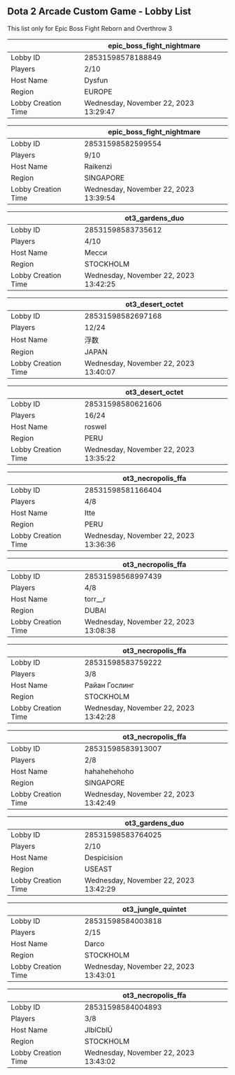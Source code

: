 ## Dota 2 Arcade Custom Game - Lobby List

This list only for Epic Boss Fight Reborn and Overthrow 3

|  | epic_boss_fight_nightmare |
| ------ | ------ |
| Lobby ID | 28531598578188849 |
| Players | 2/10 |
| Host Name | Dysfun |
| Region | EUROPE |
| Lobby Creation Time | Wednesday, November 22, 2023 13:29:47 |


|  | epic_boss_fight_nightmare |
| ------ | ------ |
| Lobby ID | 28531598582599554 |
| Players | 9/10 |
| Host Name | Raikenzi |
| Region | SINGAPORE |
| Lobby Creation Time | Wednesday, November 22, 2023 13:39:54 |


|  | ot3_gardens_duo |
| ------ | ------ |
| Lobby ID | 28531598583735612 |
| Players | 4/10 |
| Host Name | Месси |
| Region | STOCKHOLM |
| Lobby Creation Time | Wednesday, November 22, 2023 13:42:25 |


|  | ot3_desert_octet |
| ------ | ------ |
| Lobby ID | 28531598582697168 |
| Players | 12/24 |
| Host Name | 浮数 |
| Region | JAPAN |
| Lobby Creation Time | Wednesday, November 22, 2023 13:40:07 |


|  | ot3_desert_octet |
| ------ | ------ |
| Lobby ID | 28531598580621606 |
| Players | 16/24 |
| Host Name | roswel |
| Region | PERU |
| Lobby Creation Time | Wednesday, November 22, 2023 13:35:22 |


|  | ot3_necropolis_ffa |
| ------ | ------ |
| Lobby ID | 28531598581166404 |
| Players | 4/8 |
| Host Name | Itte |
| Region | PERU |
| Lobby Creation Time | Wednesday, November 22, 2023 13:36:36 |


|  | ot3_necropolis_ffa |
| ------ | ------ |
| Lobby ID | 28531598568997439 |
| Players | 4/8 |
| Host Name | torr__r |
| Region | DUBAI |
| Lobby Creation Time | Wednesday, November 22, 2023 13:08:38 |


|  | ot3_necropolis_ffa |
| ------ | ------ |
| Lobby ID | 28531598583759222 |
| Players | 3/8 |
| Host Name | Райан Гослинг |
| Region | STOCKHOLM |
| Lobby Creation Time | Wednesday, November 22, 2023 13:42:28 |


|  | ot3_necropolis_ffa |
| ------ | ------ |
| Lobby ID | 28531598583913007 |
| Players | 2/8 |
| Host Name | hahahehehoho |
| Region | SINGAPORE |
| Lobby Creation Time | Wednesday, November 22, 2023 13:42:49 |


|  | ot3_gardens_duo |
| ------ | ------ |
| Lobby ID | 28531598583764025 |
| Players | 2/10 |
| Host Name | Despicision |
| Region | USEAST |
| Lobby Creation Time | Wednesday, November 22, 2023 13:42:29 |


|  | ot3_jungle_quintet |
| ------ | ------ |
| Lobby ID | 28531598584003818 |
| Players | 2/15 |
| Host Name | Darco |
| Region | STOCKHOLM |
| Lobby Creation Time | Wednesday, November 22, 2023 13:43:01 |


|  | ot3_necropolis_ffa |
| ------ | ------ |
| Lobby ID | 28531598584004893 |
| Players | 3/8 |
| Host Name | JlblCblÚ |¬γcb |
| Region | STOCKHOLM |
| Lobby Creation Time | Wednesday, November 22, 2023 13:43:02 |


